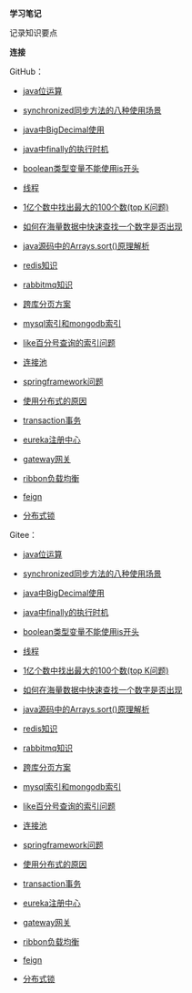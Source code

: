 **学习笔记**

记录知识要点

**连接**

GitHub：

* [java位运算](https://github.com/zjhpure/studyNotes/tree/master/src/main/java/bitCalculate/title.md)

* [synchronized同步方法的八种使用场景](https://github.com/zjhpure/studyNotes/tree/master/src/main/java/sync/title.md)

* [java中BigDecimal使用](https://github.com/zjhpure/studyNotes/tree/master/src/main/java/bigDecimal/title.md)

* [java中finally的执行时机](https://github.com/zjhpure/studyNotes/tree/master/src/main/java/tryFinally/title.md)

* [boolean类型变量不能使用is开头](https://github.com/zjhpure/studyNotes/tree/master/src/main/java/booleanVariableUse/title.md)

* [线程](https://github.com/zjhpure/studyNotes/tree/master/src/main/java/thread/title.md)

* [1亿个数中找出最大的100个数(top K问题)](https://github.com/zjhpure/studyNotes/tree/master/src/main/algorithm/topK/title.md)

* [如何在海量数据中快速查找一个数字是否出现](https://github.com/zjhpure/studyNotes/tree/master/src/main/algorithm/findNum/title.md)

* [java源码中的Arrays.sort()原理解析](https://github.com/zjhpure/studyNotes/tree/master/src/main/algorithm/sort/title.md)

* [redis知识](https://github.com/zjhpure/studyNotes/tree/master/src/main/middleware/redis/title.md)

* [rabbitmq知识](https://github.com/zjhpure/studyNotes/tree/master/src/main/middleware/rabbitmq/title.md)

* [跨库分页方案](https://github.com/zjhpure/studyNotes/tree/master/src/main/db/acrossPage/title.md)

* [mysql索引和mongodb索引](https://github.com/zjhpure/studyNotes/tree/master/src/main/db/bIndex/title.md)

* [like百分号查询的索引问题](https://github.com/zjhpure/studyNotes/tree/master/src/main/db/likeIndex/title.md)

* [连接池](https://github.com/zjhpure/studyNotes/tree/master/src/main/db/connectionPool/title.md)

* [springframework问题](https://github.com/zjhpure/studyNotes/tree/master/src/main/spring/springframework/title.md)

* [使用分布式的原因](https://github.com/zjhpure/studyNotes/tree/master/src/main/spring/distributed/title.md)

* [transaction事务](https://github.com/zjhpure/studyNotes/tree/master/src/main/spring/transaction/title.md)

* [eureka注册中心](https://github.com/zjhpure/studyNotes/tree/master/src/main/spring/eureka/title.md)

* [gateway网关](https://github.com/zjhpure/studyNotes/tree/master/src/main/spring/gateway/title.md)

* [ribbon负载均衡](https://github.com/zjhpure/studyNotes/tree/master/src/main/spring/ribbon/title.md)

* [feign](https://github.com/zjhpure/studyNotes/tree/master/src/main/spring/feign/title.md)

* [分布式锁](https://github.com/zjhpure/studyNotes/tree/master/src/main/distributed/lock/title.md)

Gitee：

* [java位运算](https://gitee.com/zjhpure/studyNotes/tree/master/src/main/java/bitCalculate/title.md)

* [synchronized同步方法的八种使用场景](https://gitee.com/zjhpure/studyNotes/tree/master/src/main/java/sync/title.md)

* [java中BigDecimal使用](https://gitee.com/zjhpure/studyNotes/tree/master/src/main/java/bigDecimal/title.md)

* [java中finally的执行时机](https://gitee.com/zjhpure/studyNotes/tree/master/src/main/java/tryFinally/title.md)

* [boolean类型变量不能使用is开头](https://gitee.com/zjhpure/studyNotes/tree/master/src/main/java/booleanVariableUse/title.md)

* [线程](https://gitee.com/zjhpure/studyNotes/tree/master/src/main/java/thread/title.md)

* [1亿个数中找出最大的100个数(top K问题)](https://gitee.com/zjhpure/studyNotes/tree/master/src/main/algorithm/topK/title.md)

* [如何在海量数据中快速查找一个数字是否出现](https://gitee.com/zjhpure/studyNotes/tree/master/src/main/algorithm/findNum/title.md)

* [java源码中的Arrays.sort()原理解析](https://gitee.com/zjhpure/studyNotes/tree/master/src/main/algorithm/sort/title.md)

* [redis知识](https://gitee.com/zjhpure/studyNotes/tree/master/src/main/middleware/redis/title.md)

* [rabbitmq知识](https://gitee.com/zjhpure/studyNotes/tree/master/src/main/middleware/rabbitmq/title.md)

* [跨库分页方案](https://gitee.com/zjhpure/studyNotes/tree/master/src/main/db/acrossPage/title.md)

* [mysql索引和mongodb索引](https://gitee.com/zjhpure/studyNotes/tree/master/src/main/db/bIndex/title.md)

* [like百分号查询的索引问题](https://gitee.com/zjhpure/studyNotes/tree/master/src/main/db/likeIndex/title.md)

* [连接池](https://gitee.com/zjhpure/studyNotes/tree/master/src/main/db/connectionPool/title.md)

* [springframework问题](https://gitee.com/zjhpure/studyNotes/tree/master/src/main/spring/springframework/title.md)

* [使用分布式的原因](https://gitee.com/zjhpure/studyNotes/tree/master/src/main/spring/distributed/title.md)

* [transaction事务](https://gitee.com/zjhpure/studyNotes/tree/master/src/main/spring/transaction/title.md)

* [eureka注册中心](https://gitee.com/zjhpure/studyNotes/tree/master/src/main/spring/eureka/title.md)

* [gateway网关](https://gitee.com/zjhpure/studyNotes/tree/master/src/main/spring/gateway/title.md)

* [ribbon负载均衡](https://gitee.com/zjhpure/studyNotes/tree/master/src/main/spring/ribbon/title.md)

* [feign](https://gitee.com/zjhpure/studyNotes/tree/master/src/main/spring/feign/title.md)

* [分布式锁](https://gitee.com/zjhpure/studyNotes/tree/master/src/main/distributed/lock/title.md)